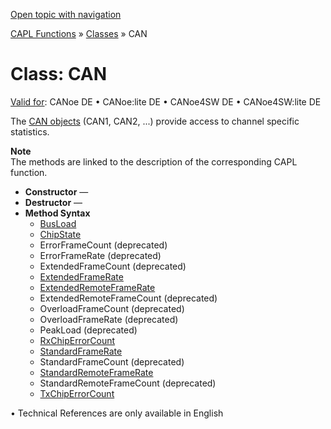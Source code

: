 [Open topic with navigation](../../../../CANoeDEFamily.htm#Topics/CAPLFunctions/ObjectOrientedProg/CAPLfunctionsOOPCAN.md)

[CAPL Functions](../CAPLfunctions.md) » [Classes](CAPLfunctionsOOPClassesObjects.md) » CAN

# Class: CAN

[Valid for](../../Shared/FeatureAvailability.md): CANoe DE • CANoe:lite DE • CANoe4SW DE • CANoe4SW:lite DE

The [CAN objects](../CAN/CAPLfunctionsCANOverview.md) (CAN1, CAN2, ...) provide access to channel specific statistics.

**Note**  
The methods are linked to the description of the corresponding CAPL function.

- **Constructor** —  
- **Destructor** —  
- **Method Syntax**  
  - [BusLoad](../CAN/Functions/CAPLfunctionBusLoad.md)
  - [ChipState](../CAN/Functions/CAPLfunctionChipState.md)
  - ErrorFrameCount (deprecated)
  - ErrorFrameRate (deprecated)
  - ExtendedFrameCount (deprecated)
  - [ExtendedFrameRate](../CAN/Functions/CAPLfunctionExtendedFrameRate.md)
  - [ExtendedRemoteFrameRate](../CAN/Functions/CAPLfunctionExtendedRemoteFrameRate.md)
  - ExtendedRemoteFrameCount (deprecated)
  - OverloadFrameCount (deprecated)
  - OverloadFrameRate (deprecated)
  - PeakLoad (deprecated)
  - [RxChipErrorCount](../CAN/Functions/CAPLfunctionRxChipErrorCount.md)
  - [StandardFrameRate](../CAN/Functions/CAPLfunctionStandardFrameRate.md)
  - StandardFrameCount (deprecated)
  - [StandardRemoteFrameRate](../CAN/Functions/CAPLfunctionStandardFrameRate.md)
  - StandardRemoteFrameCount (deprecated)
  - [TxChipErrorCount](../CAN/Functions/CAPLfunctionTxChipErrorCount.md)

• Technical References are only available in English
